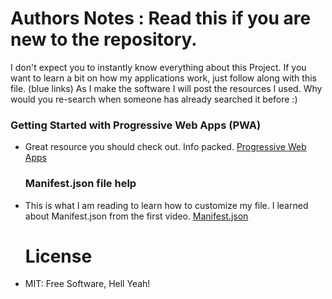   # Authors Notes : Read this if you are new to the repository.

  I don't expect you to instantly know everything about this Project. If you want to learn a bit on how my applications work, just follow along with this file. (blue links) As I make the software I will post the resources I used. Why would you re-search when someone has already searched it before :) 

  ### Getting Started with Progressive Web Apps (PWA)
- Great resource you should check out. Info packed.
[Progressive Web Apps]

  ### Manifest.json file help
- This is what I am reading to learn how to customize my file. I learned about Manifest.json from the first video.
[Manifest.json]

  # License
- MIT: Free Software, Hell Yeah!

[Progressive Web Apps]: <https://www.youtube.com/watch?v=WbbAPfDVqfYt>
[Manifest.json]: <https://www.youtube.com/watch?v=WbbAPfDVqfYt>
